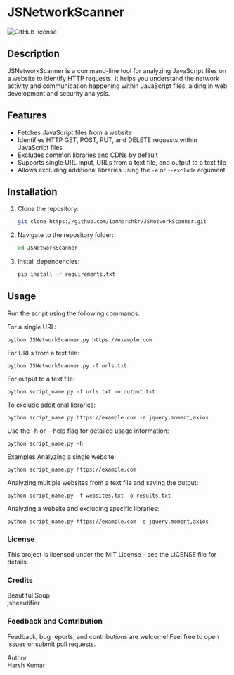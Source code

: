 # JSNetworkScanner

![GitHub license](https://img.shields.io/badge/license-MIT-blue.svg)

## Description

JSNetworkScanner is a command-line tool for analyzing JavaScript files on a website to identify HTTP requests. It helps you understand the network activity and communication happening within JavaScript files, aiding in web development and security analysis.

## Features

- Fetches JavaScript files from a website
- Identifies HTTP GET, POST, PUT, and DELETE requests within JavaScript files
- Excludes common libraries and CDNs by default
- Supports single URL input, URLs from a text file, and output to a text file
- Allows excluding additional libraries using the `-e` or `--exclude` argument

## Installation

1. Clone the repository:

   ```bash
   git clone https://github.com/iamharshkr/JSNetworkScanner.git
2. Navigate to the repository folder:
    ```bash
    cd JSNetworkScanner
3. Install dependencies:

    ```bash
    pip install -r requirements.txt
## Usage
Run the script using the following commands:

For a single URL:

    python JSNetworkScanner.py https://example.com

For URLs from a text file:

    python JSNetworkScanner.py -f urls.txt

For output to a text file:

    python script_name.py -f urls.txt -o output.txt
To exclude additional libraries:

    python script_name.py https://example.com -e jquery,moment,axios
Use the -h or --help flag for detailed usage information:

    python script_name.py -h
Examples
Analyzing a single website:

    python script_name.py https://example.com
Analyzing multiple websites from a text file and saving the output:

    python script_name.py -f websites.txt -o results.txt

Analyzing a website and excluding specific libraries:

    python script_name.py https://example.com -e jquery,moment,axios

### License
This project is licensed under the MIT License - see the LICENSE file for details.

### Credits
Beautiful Soup \
jsbeautifier

### Feedback and Contribution
Feedback, bug reports, and contributions are welcome! Feel free to open issues or submit pull requests.

Author \
Harsh Kumar
